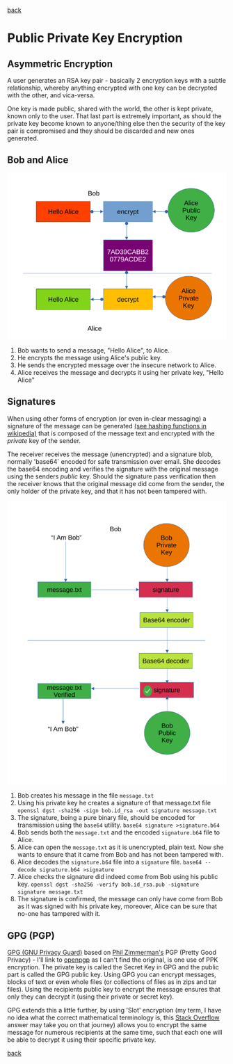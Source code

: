 [back](encryption.md)

# Public Private Key Encryption

## Asymmetric Encryption

A user generates an RSA key pair - basically 2 encryption keys with a subtle
relationship, whereby anything encrypted with one key can be decrypted with the
other, and vica-versa.

One key is made public, shared with the world, the other is kept private, known
only to the user.  That last part is extremely important, as should the private
key become known to anyone/thing else then the security of the key pair is
compromised and they should be discarded and new ones generated.

## Bob and Alice

![Bob chats to Alice](images/pubprivenc.png)

1. Bob wants to send a message, "Hello Alice", to Alice.
2. He encrypts the message using Alice's public key.
3. He sends the encrypted message over the insecure network to Alice.
4. Alice receives the message and decrypts it using her private key, "Hello
   Alice"

## Signatures

When using other forms of encryption (or even in-clear messaging) a signature of
the message can be generated [(see hashing functions in
wikipedia)](https://en.wikipedia.org/wiki/Hash_function) that is composed of the
message text and encrypted with the *private* key of the sender.

The receiver receives the message (unencrypted) and a signature blob, normally
'base64` encoded for safe transmission over email.  She decodes the base64
encoding and verifies the signature with the original message using the senders
*public* key. Should the signature pass verification then the receiver knows
that the original message did come from the sender, the only holder of the
private key, and that it has not been tampered with.

![Bob signs his message](images/signing.png)

1. Bob creates his message in the file `message.txt`
2. Using his private key he creates a signature of that message.txt file
   `openssl dgst -sha256 -sign bob.id_rsa -out signature message.txt`
3. The signature, being a pure binary file, should be encoded for transmission
   using the `base64` utility.
   `base64 signature >signature.b64`
4. Bob sends both the `message.txt` and the encoded `signature.b64` file to
   Alice.
5. Alice can open the `message.txt` as it is unencrypted, plain text.  Now she
   wants to ensure that it came from Bob and has not been tampered with.
6. Alice decodes the `signature.b64` file into a `signature` file.
   `base64 --decode signature.b64 >signature`
7. Alice checks the signature did indeed come from Bob using his public key.
   `openssl dgst -sha256 -verify bob.id_rsa.pub -signature signature message.txt`
8. The signature is confirmed, the message can only have come from Bob as it was
   signed with his private key, moreover, Alice can be sure that no-one has
   tampered with it.


## GPG (PGP)

[GPG (GNU Privacy Guard)](https://gnupg.org/https://gnupg.org/) based on [Phil
Zimmerman's](https://philzimmermann.com/EN/background/index.html) PGP (Pretty
Good Privacy) - I'll link to [openpgp](https://www.openpgp.org/) as I can't find
the original, is one use of PPK encryption.  The private key is called the
Secret Key in GPG and the public part is called the GPG public key.  Using GPG
you can encrypt messages, blocks of text or even whole files (or collections of
files as in zips and tar files).  Using the recipients public key  to encrypt
the message ensures that only they can decrypt it (using their private or secret
key).

GPG extends this a little further, by using 'Slot' encryption (my term, I have
no idea what the correct mathematical terminology is, this [Stack
Overflow](https://stackoverflow.com/questions/38846/how-to-encrypt-one-message-for-multiple-recipients)
answer may take you on that journey) allows you to encrypt the same message for
numerous recipients at the same time, such that each one will be able to decrypt
it using their specific private key.

[back](encryption.md)
